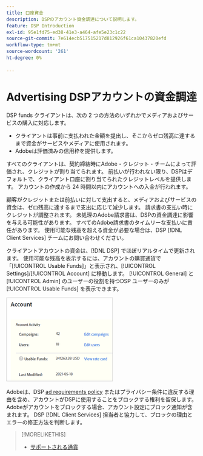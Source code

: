 ```yaml
---
title: 口座資金
description: DSPのアカウント資金調達について説明します。
feature: DSP Introduction
exl-id: 95e1fd75-ed38-41e3-a464-afe5e23c1c22
source-git-commit: 7e614ecb517515217d812926f61ca10437820efd
workflow-type: tm+mt
source-wordcount: '261'
ht-degree: 0%

---
```


# Advertising DSPアカウントの資金調達

DSP funds クライアントは、次の 2 つの方法のいずれかでメディアおよびサービスの購入に対応します。

* クライアントは事前に支払われた金額を提出し、そこからゼロ残高に達するまで資金がサービスやメディアに使用されます。
* Adobeは評価済みの信用枠を提供します。

すべてのクライアントは、契約締結時にAdobe・クレジット・チームによって評価され、クレジットが割り当てられます。 前払いが行われない限り、DSPはデフォルトで、クライアント口座に割り当てられたクレジットレベルを提供します。 アカウントの作成から 24 時間以内にアカウントへの入金が行われます。

顧客がクレジットまたは前払いに対して支出すると、メディアおよびサービスの資金は、ゼロ残高に達するまで支出に応じて減少します。 請求書の支払い時にクレジットが調整されます。 未処理のAdobe請求書は、DSPの資金調達に影響を与える可能性があります。 すべてのAdobe請求書のタイムリーな支払いに責任があります。 使用可能な残高を超える資金が必要な場合は、DSP [!DNL Client Services] チームにお問い合わせください。

クライアントアカウントの資金は、[!DNL DSP] でほぼリアルタイムで更新されます。 使用可能な残高を表示するには、アカウントの購買通貨で「[!UICONTROL Usable Funds]」と表示され、[!UICONTROL Settings]/[!UICONTROL Account] に移動します。 [!UICONTROL General] と [!UICONTROL Admin] のユーザーの役割を持つDSP ユーザーのみが [!UICONTROL Usable Funds] を表示できます。

![ 口座の利用可能資金等 ](/help/dsp/assets/account-usable-funds.png)

Adobeは、DSP [ad requirements policy](/help/policies/ad-requirements-policy.md) またはプライバシー条件に違反する理由を含め、アカウントがDSPに使用することをブロックする権利を留保します。 Adobeがアカウントをブロックする場合、アカウント設定にブロック通知が含まれます。 DSP [!DNL Client Services] 担当者と協力して、ブロックの理由とエラーの修正方法を判断します。

>[!MORELIKETHIS]
>
>* [ サポートされる通貨 ](/help/dsp/currency.md)
